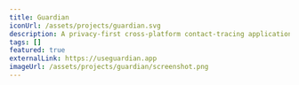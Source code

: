 ```yaml
---
title: Guardian
iconUrl: /assets/projects/guardian.svg
description: A privacy-first cross-platform contact-tracing application, automating near-immediate results and helping to prevent further COVID-19 outbreaks.
tags: []
featured: true
externalLink: https://useguardian.app
imageUrl: /assets/projects/guardian/screenshot.png
---
```


